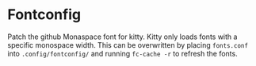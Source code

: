 # Fontconfig

Patch the github Monaspace font for kitty. Kitty only loads fonts with a specific monospace width.
This can be overwritten by placing `fonts.conf` into `.config/fontconfig/` and running `fc-cache -r`
to refresh the fonts.
